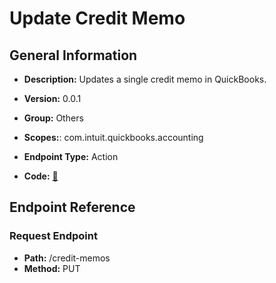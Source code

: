# Update Credit Memo

## General Information

- **Description:** Updates a single credit memo in QuickBooks.

- **Version:** 0.0.1
- **Group:** Others
- **Scopes:**: com.intuit.quickbooks.accounting
- **Endpoint Type:** Action
- **Code:** [🔗](https://github.com/NangoHQ/integration-templates/tree/main/integrations/quickbooks-sandbox/actions/update-credit-memo.ts)

## Endpoint Reference

### Request Endpoint

- **Path:** /credit-memos
- **Method:** PUT
